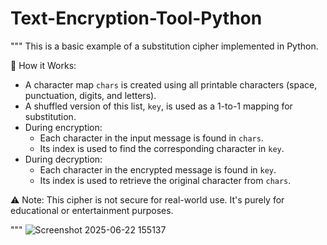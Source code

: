 # Text-Encryption-Tool-Python

"""
This is a basic example of a substitution cipher implemented in Python.

🔐 How it Works:
- A character map `chars` is created using all printable characters (space, punctuation, digits, and letters).
- A shuffled version of this list, `key`, is used as a 1-to-1 mapping for substitution.
- During encryption:
    - Each character in the input message is found in `chars`.
    - Its index is used to find the corresponding character in `key`.
- During decryption:
    - Each character in the encrypted message is found in `key`.
    - Its index is used to retrieve the original character from `chars`.

⚠️ Note:
This cipher is not secure for real-world use. It's purely for educational or entertainment purposes.

"""
![Screenshot 2025-06-22 155137](https://github.com/user-attachments/assets/91784dda-4d15-488d-b576-bc7a7666f8f1)
